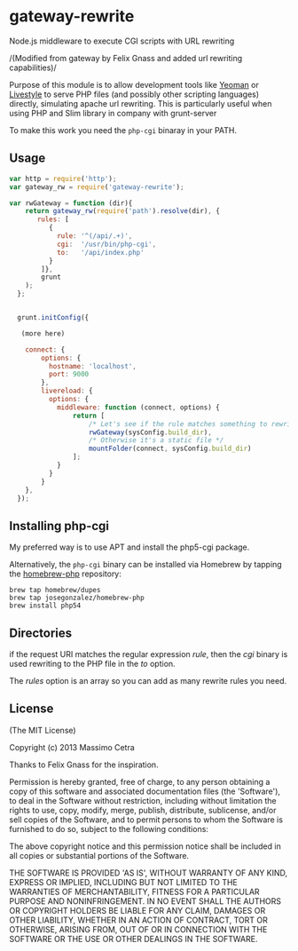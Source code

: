 gateway-rewrite
===============

Node.js middleware to execute CGI scripts with URL rewriting

/(Modified from gateway by Felix Gnass and added url rewriting capabilities)/

Purpose of this module is to allow development tools like
[Yeoman](http://yeoman.io) or [Livestyle](https://github.com/One-com/livestyle)
to serve PHP files (and possibly other scripting languages) directly, simulating apache url rewriting.
This is particularly useful when using PHP and Slim library in company with grunt-server


To make this work you need the `php-cgi` binaray in your PATH.

## Usage

```javascript
var http = require('http');
var gateway_rw = require('gateway-rewrite');

var rwGateway = function (dir){
    return gateway_rw(require('path').resolve(dir), {
       rules: [
          {
            rule: '^(/api/.+)',
            cgi:  '/usr/bin/php-cgi',
            to:   '/api/index.php'
          }
        ]},
        grunt
    );
  };


  grunt.initConfig({

   (more here)

    connect: {
        options: {
          hostname: 'localhost',
          port: 9000
        },
        livereload: {
          options: {
            middleware: function (connect, options) {
                return [
                    /* Let's see if the rule matches something to rewrite */
                    rwGateway(sysConfig.build_dir),
                    /* Otherwise it's a static file */
                    mountFolder(connect, sysConfig.build_dir)
                ];
            }
          }
        }
    },
  });


```

## Installing php-cgi

My preferred way is to use APT and install the php5-cgi package.

Alternatively, the `php-cgi` binary can be installed via Homebrew by tapping the
[homebrew-php](https://github.com/josegonzalez/homebrew-php) repository:

    brew tap homebrew/dupes
    brew tap josegonzalez/homebrew-php
    brew install php54


## Directories

if the request URI matches the regular expression *rule*, then the *cgi* binary is used
rewriting to the PHP file in the *to* option.

The *rules* option is an array so you can add as many rewrite rules you need.

## License

(The MIT License)

Copyright (c) 2013 Massimo Cetra

Thanks to Felix Gnass for the inspiration.

Permission is hereby granted, free of charge, to any person obtaining
a copy of this software and associated documentation files (the
'Software'), to deal in the Software without restriction, including
without limitation the rights to use, copy, modify, merge, publish,
distribute, sublicense, and/or sell copies of the Software, and to
permit persons to whom the Software is furnished to do so, subject to
the following conditions:

The above copyright notice and this permission notice shall be
included in all copies or substantial portions of the Software.

THE SOFTWARE IS PROVIDED 'AS IS', WITHOUT WARRANTY OF ANY KIND,
EXPRESS OR IMPLIED, INCLUDING BUT NOT LIMITED TO THE WARRANTIES OF
MERCHANTABILITY, FITNESS FOR A PARTICULAR PURPOSE AND NONINFRINGEMENT.
IN NO EVENT SHALL THE AUTHORS OR COPYRIGHT HOLDERS BE LIABLE FOR ANY
CLAIM, DAMAGES OR OTHER LIABILITY, WHETHER IN AN ACTION OF CONTRACT,
TORT OR OTHERWISE, ARISING FROM, OUT OF OR IN CONNECTION WITH THE
SOFTWARE OR THE USE OR OTHER DEALINGS IN THE SOFTWARE.

